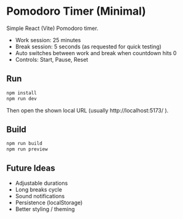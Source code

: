 # Pomodoro Timer (Minimal)

Simple React (Vite) Pomodoro timer.

- Work session: 25 minutes
- Break session: 5 seconds (as requested for quick testing)
- Auto switches between work and break when countdown hits 0
- Controls: Start, Pause, Reset

## Run

```powershell
npm install
npm run dev
```
Then open the shown local URL (usually http://localhost:5173/ ).

## Build
```powershell
npm run build
npm run preview
```

## Future Ideas
- Adjustable durations
- Long breaks cycle
- Sound notifications
- Persistence (localStorage)
- Better styling / theming
